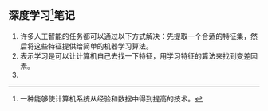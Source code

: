 ## 深度学习[^1]笔记

1. 许多人工智能的任务都可以通过以下方式解决：先提取一个合适的特征集，然后将这些特征提供给简单的机器学习算法。
2. 表示学习是可以让计算机自己去找一下特征，用学习特征的算法来找到变差因素。
3. 



[^1]:一种能够使计算机系统从经验和数据中得到提高的技术。

